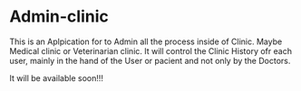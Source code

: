 # Admin-clinic
This is an Aplpication for to Admin all the process inside of Clinic. Maybe Medical clinic or Veterinarian clinic. It will control the Clinic History ofr each user, mainly in the hand of the User or pacient and not only by the Doctors.

It will be available soon!!!
